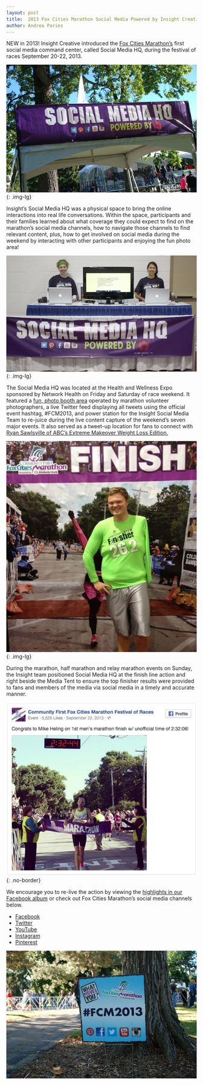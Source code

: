 ```yaml
---
layout: post
title:  2013 Fox Cities Marathon Social Media Powered by Insight Creative
author: Andrea Parins
---
```


NEW in 2013! Insight Creative introduced the [Fox Cities Marathon’s](http://foxcitiesmarathon.org/) first social media command center, called Social Media HQ, during the festival of races September 20-22, 2013.

![](/img/Social-Media-HQ-Insight-Creative.jpg){: .img-lg}

Insight’s Social Media HQ was a physical space to bring the online interactions into real life conversations. Within the space, participants and their families learned about what coverage they could expect to find on the marathon’s social media channels, how to navigate those channels to find relevant content, plus, how to get involved on social media during the weekend by interacting with other participants and enjoying the fun photo area!

![](/img/Insight-Creative-Social-Media-Expo.jpg){: .img-lg}

The Social Media HQ was located at the Health and Wellness Expo sponsored by Network Health on Friday and Saturday of race weekend. It featured a [fun, photo booth area](https://www.facebook.com/media/set/?set=a.10151904708744925.1073741835.247587009924&type=3) operated by marathon volunteer photographers, a live Twitter feed displaying all tweets using the official event hashtag, #FCM2013, and power station for the Insight Social Media Team to re-juice during the live content capture of the weekend’s seven major events. It also served as a tweet-up location for fans to connect with [Ryan Sawlsville of ABC’s Extreme Makeover Weight Loss Edition.](https://www.facebook.com/Sawlsville)

![](/img/Ryan-Sawlsville-Fox-Cities-Marathon.jpg){: .img-lg}

During the marathon, half marathon and relay marathon events on Sunday, the Insight team positioned Social Media HQ at the finish line action and right beside the Media Tent to ensure the top finisher results were provided to fans and members of the media via social media in a timely and accurate manner.

![](/img/first-mens-marathon-finish.png){: .no-border}

We encourage you to re-live the action by viewing the [highlights in our Facebook album](https://www.facebook.com/insightcreativeinc) or check out Fox Cities Marathon’s social media channels below.

* [Facebook](https://www.facebook.com/foxcitiesmarathon)
* [Twitter](https://twitter.com/foxcities)
* [YouTube](https://www.youtube.com/user/fcmarathon)
* [Instagram](http://instagram.com/foxcities#)
* [Pinterest](http://www.pinterest.com/foxcitiesmarath/)

![](/img/Social-Media-Fox-Cities-Marathon.jpg)
